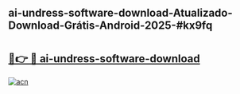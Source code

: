 ## ai-undress-software-download-Atualizado-Download-Grátis-Android-2025-#kx9fq

# <h2><a href="https://ainizakaria.my?title=ai-undress-software-download&ref=20M">🔗👉 🔴 ai-undress-software-download</a></h2>

[![acn](https://github.com/user-attachments/assets/0f9c940e-d8b0-45ae-aac7-cd30a18b3e1c)](https://ainizakaria.my?title=ai-undress-software-download&ref=20M)

